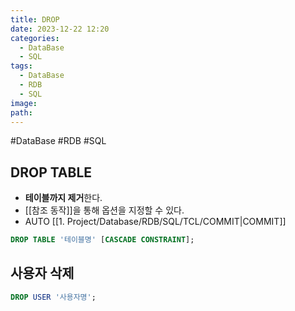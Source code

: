 ```yaml
---
title: DROP
date: 2023-12-22 12:20
categories:
  - DataBase
  - SQL
tags:
  - DataBase
  - RDB
  - SQL
image: 
path:
---
```

#DataBase #RDB #SQL 

## DROP TABLE

- **테이블까지 제거**한다.
- [[참조 동작]]을 통해 옵션을 지정할 수 있다.
- AUTO [[1. Project/Database/RDB/SQL/TCL/COMMIT|COMMIT]]

```sql
DROP TABLE '테이블명' [CASCADE CONSTRAINT];
```

## 사용자 삭제
```sql
DROP USER '사용자명';
```